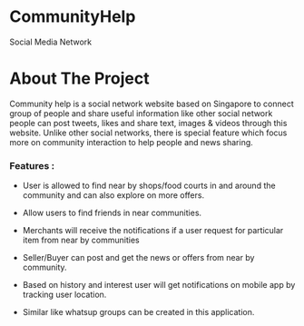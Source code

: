 # CommunityHelp
Social Media Network 

# About The Project
Community help is a social network website based on Singapore to connect group of people and share useful information like other social network people can post tweets, likes and share text, images & videos through this website. Unlike other social networks, there is special feature which focus more on community interaction to help people and news sharing. 

### Features : 

* User is allowed to find near by shops/food courts in and around the community and can also explore on more  offers.   

* Allow users to find friends in near communities.

* Merchants will receive the notifications if a user request for particular item from near by communities

* Seller/Buyer can post and get the news or offers from near by community.

* Based on history and interest user will get notifications on mobile app by tracking user location.

* Similar like whatsup groups can be created in this application.




